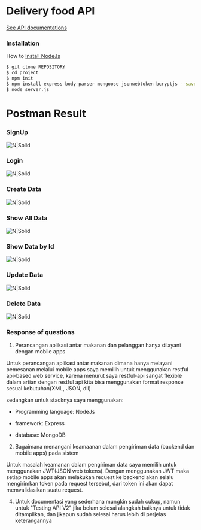 # Delivery food API

[See API documentations](https://deliveryfoodnodeapi.docs.apiary.io)


### Installation

How to [Install NodeJs](https://nodejs.org/en/download/package-manager/)

```sh
$ git clone REPOSITORY
$ cd project
$ npm init
$ npm install express body-parser mongoose jsonwebtoken bcryptjs --save
$ node server.js
```

# Postman Result

### SignUp
![N|Solid](http://image.ibb.co/hZe0xH/signup.png)
### Login
![N|Solid](http://image.ibb.co/mf9HcH/login.png)
### Create Data
![N|Solid](https://image.ibb.co/fnXO1c/create.png)
### Show All Data
![N|Solid](https://image.ibb.co/fuB0gc/show_all.png)
### Show Data by Id
![N|Solid](https://image.ibb.co/bwzLgc/show_by_id.png)
### Update Data
![N|Solid](https://image.ibb.co/jjpmMc/update.png)
### Delete Data
![N|Solid](https://image.ibb.co/cC0yZx/delete.png)


### Response of questions

1. Perancangan aplikasi antar makanan dan pelanggan hanya dilayani dengan mobile apps

Untuk perancangan aplikasi antar makanan dimana hanya melayani pemesanan melalui mobile apps saya memilih untuk menggunakan restful api-based web service, karena menurut saya restful-api sangat flexible dalam artian dengan restful api kita bisa menggunakan format response sesuai kebutuhan(XML, JSON, dll)

sedangkan untuk stacknya saya menggunakan:

  * Programming language: NodeJs
  
  * framework: Express
  
  * database: MongoDB


2. Bagaimana menangani keamaanan dalam pengiriman data (backend dan mobile apps) pada sistem

Untuk masalah keamanan dalam pengiriman data saya memilih untuk menggunakan JWT(JSON web tokens). Dengan menggunakan JWT maka setiap mobile apps akan melakukan request ke backend akan selalu mengirimkan token pada request tersebut, dari token ini akan dapat memvalidasikan suatu request.

4. Untuk documentasi yang sederhana mungkin sudah cukup, namun untuk "Testing API V2" jika belum selesai alangkah baiknya untuk tidak ditampilkan, dan jikapun sudah selesai harus lebih di perjelas keterangannya
